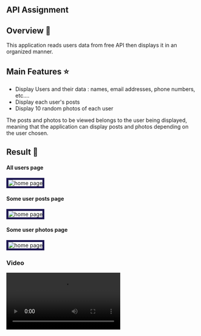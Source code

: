 ## API Assignment

## Overview 📖
This application reads users data from free API then displays it in an organized manner.

## Main Features ⭐
- Display Users and their data : names, email addresses, phone numbers, etc....
- Display each user's posts
- Display 10 random photos of each user

The posts and photos to be viewed belongs to the user being displayed, meaning that the application can display posts and photos depending on the user chosen.

## Result 🥳

#### All users page
<img src='./readme_media/home.png' alt='home page' style='border:5px solid #1c1651'>

#### Some user posts page
<img src='./readme_media/posts.png' alt='home page' style='border:5px solid #1c1651'>

#### Some user photos page
<img src='./readme_media/photos.png' alt='home page' style='border:5px solid #1c1651'>

### Video
<video controls src="readme_media/video.mp4" title="Video"></video>